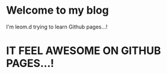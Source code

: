 # Welcome to my blog

I'm leom.d trying to learn Github pages...!

# IT FEEL AWESOME ON GITHUB PAGES...!
